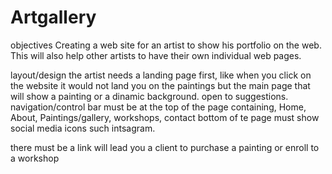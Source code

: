 # Artgallery
objectives
Creating a web site for an artist to show his portfolio on the web. 
This will also help other artists to have their own individual web pages.

layout/design
the artist needs a landing page first, like when you click on the website it would not land you on the paintings but the main page that will show a painting or a dinamic background. open to suggestions.
navigation/control bar must be at the top of the page containing, Home, About, Paintings/gallery, workshops, contact
bottom of te page must show social media icons such intsagram.

there must be a link will lead you a client to purchase a painting or enroll to a workshop
